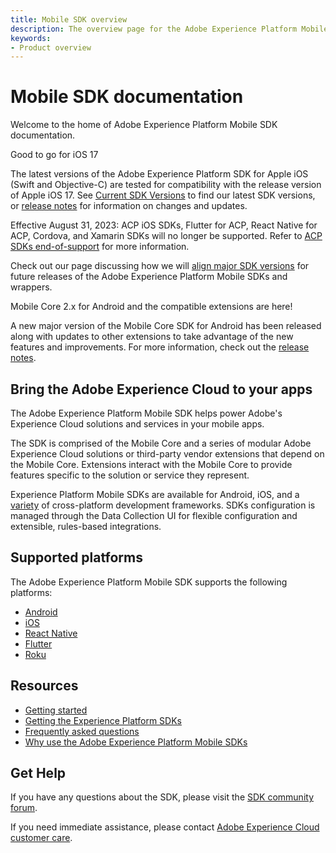 ```yaml
---
title: Mobile SDK overview
description: The overview page for the Adobe Experience Platform Mobile SDK documentation.
keywords:
- Product overview
---
```


# Mobile SDK documentation

Welcome to the home of Adobe Experience Platform Mobile SDK documentation.

<InlineAlert variant="success" slots="header, text"/>

Good to go for iOS 17

The latest versions of the Adobe Experience Platform SDK for Apple iOS (Swift and Objective-C) are tested for compatibility with the release version of Apple iOS 17. See [Current SDK Versions](./current-sdk-versions.md) to find our latest SDK versions, or [release notes](./release-notes/index.md) for information on changes and updates.

<InlineAlert variant="info" slots="text"/>

Effective August 31, 2023: ACP iOS SDKs, Flutter for ACP, React Native for ACP, Cordova, and Xamarin SDKs will no longer be supported. Refer to [ACP SDKs end-of-support](../resources/acp-end-of-support.md) for more information.

<InlineAlert variant="info" slots="text"/>

Check out our page discussing how we will [align major SDK versions](../resources/major-version-alignment.md) for future releases of the Adobe Experience Platform Mobile SDKs and wrappers.

<InlineAlert variant="success" slots="header, text"/>

Mobile Core 2.x for Android and the compatible extensions are here!

A new major version of the Mobile Core SDK for Android has been released along with updates to other extensions to take advantage of the new features and improvements.
For more information, check out the [release notes](./release-notes/#february-23-2023).

## Bring the Adobe Experience Cloud to your apps

The Adobe Experience Platform Mobile SDK helps power Adobe's Experience Cloud solutions and services in your mobile apps.

The SDK is comprised of the Mobile Core and a series of modular Adobe Experience Cloud solutions or third-party vendor extensions that depend on the Mobile Core. Extensions interact with the Mobile Core to provide features specific to the solution or service they represent.

Experience Platform Mobile SDKs are available for Android, iOS, and a [variety](#supported-platforms) of cross-platform development frameworks. SDKs configuration is managed through the Data Collection UI for flexible configuration and extensible, rules-based integrations.

## Supported platforms

The Adobe Experience Platform Mobile SDK supports the following platforms:

* [Android](./current-sdk-versions.md#android)
* [iOS](./current-sdk-versions.md#ios)
* [React Native](./current-sdk-versions.md#react-native)
* [Flutter](./current-sdk-versions.md#flutter)
* [Roku](./current-sdk-versions.md#roku)

## Resources

* [Getting started](./getting-started/index.md)
* [Getting the Experience Platform SDKs](./getting-started/get-the-sdk.md)
* [Frequently asked questions](../resources/faq.md)
* [Why use the Adobe Experience Platform Mobile SDKs](https://medium.com/adobetech/accelerate-your-mobile-application-development-with-adobe-experience-platform-mobile-sdk-and-launch-ed023536d611)

## Get Help

If you have any questions about the SDK, please visit the [SDK community forum](https://experienceleaguecommunities.adobe.com/t5/adobe-experience-platform/ct-p/adobe-experience-platform-community).

If you need immediate assistance, please contact [Adobe Experience Cloud customer care](https://experienceleague.adobe.com/?support-solution=General#support).
